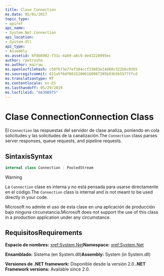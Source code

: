 ```yaml
---
title: Clase Connection
ms.date: 05/01/2017
topic_type:
- apiref
api_name:
- System.Net.Connection
api_location:
- System.dll
api_type:
- Assembly
ms.assetid: 6f0b8902-f31c-4ab9-a8c9-de43228995ec
author: rpetrusha
ms.author: mairaw
ms.openlocfilehash: c50f673e77ef384ccf33803e14d60c322b6c0365
ms.sourcegitcommit: 621a5f6df00152006160987395b93b5b55f7ffcd
ms.translationtype: MT
ms.contentlocale: es-ES
ms.lasthandoff: 05/29/2019
ms.locfileid: "66300975"
---
```

# <a name="connection-class"></a><span data-ttu-id="6afc9-102">Clase Connection</span><span class="sxs-lookup"><span data-stu-id="6afc9-102">Connection Class</span></span>

<span data-ttu-id="6afc9-103">El `Connection` las respuestas del servidor de clase analiza, poniendo en cola solicitudes y las solicitudes de la canalización.</span><span class="sxs-lookup"><span data-stu-id="6afc9-103">The `Connection` class parses server responses, queue requests, and pipeline requests.</span></span>

## <a name="syntax"></a><span data-ttu-id="6afc9-104">Sintaxis</span><span class="sxs-lookup"><span data-stu-id="6afc9-104">Syntax</span></span>
  
```csharp  
internal class Connection : PooledStream
```

> [!WARNING]
> <span data-ttu-id="6afc9-105">La `Connection` clase es interna y no está pensada para usarse directamente en el código.</span><span class="sxs-lookup"><span data-stu-id="6afc9-105">The `Connection` class is internal and is not meant to be used directly in your code.</span></span>
> 
> <span data-ttu-id="6afc9-106">Microsoft no admite el uso de esta clase en una aplicación de producción bajo ninguna circunstancia.</span><span class="sxs-lookup"><span data-stu-id="6afc9-106">Microsoft does not support the use of this class in a production application under any circumstance.</span></span>

## <a name="requirements"></a><span data-ttu-id="6afc9-107">Requisitos</span><span class="sxs-lookup"><span data-stu-id="6afc9-107">Requirements</span></span>

<span data-ttu-id="6afc9-108">**Espacio de nombres:** <xref:System.Net></span><span class="sxs-lookup"><span data-stu-id="6afc9-108">**Namespace:** <xref:System.Net></span></span>

<span data-ttu-id="6afc9-109">**Ensamblado:** Sistema (en System.dll)</span><span class="sxs-lookup"><span data-stu-id="6afc9-109">**Assembly:** System (in System.dll)</span></span>

<span data-ttu-id="6afc9-110">**Versiones de .NET framework:** Disponible desde la versión 2.0.</span><span class="sxs-lookup"><span data-stu-id="6afc9-110">**.NET Framework versions:** Available since 2.0.</span></span>
